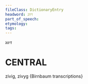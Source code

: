 ```yaml
---
fileClass: DictionaryEntry
headword: זיווג
part_of_speech: 
etymology: 
tags: 
---
```

זיווג

CENTRAL
========

zivig, zivyg {Birnbaum transcriptions}